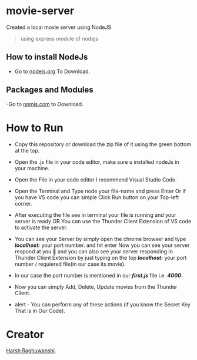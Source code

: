 # movie-server
Created a local movie server using NodeJS   
> using express module of nodejs 

## How to install NodeJs
- Go to [nodejs.org](https://nodejs.org/en/download/) To Download.
## Packages and Modules
-Go to [npmjs.com](https://npmjs.com/) to Download.

# How to Run

- Copy this repository or download the zip file of it using the green bottom at the top.
- Open the .js file in your code editor, make sure u installed nodeJs  in your machine.
- Open the File in your code editor I recommend Visual Studio Code.
- Open the Terminal and Type node your file-name and press Enter Or if you have VS code you can simple Click Run button on your Top-left corner.
- After executing the file see in terminal your file is running and your server is ready OR You can use the Thunder Client Extension of VS code to activate the server.
- You can see your Server by simply open the chrome browser and type **_localhost:_** your port number. and hit enter Now you can see your server respond at you 🙂 and you can also see your server responding in Thunder Client Extension by just typing on the top **_localhost:_** your port number / requiered file(in our case its movie).
- In our case the port number is mentioned in our **_first.js_** file i.e. **_4000_**.

- Now you can simply Add, Delete, Update movies from the Thunder Client.
- alert - You can perform any of these actions (if you know the Secret Key That is in Our Code).





# Creator
[Harsh Raghuwanshi](https://harsha094.github.io/personal-website/).
